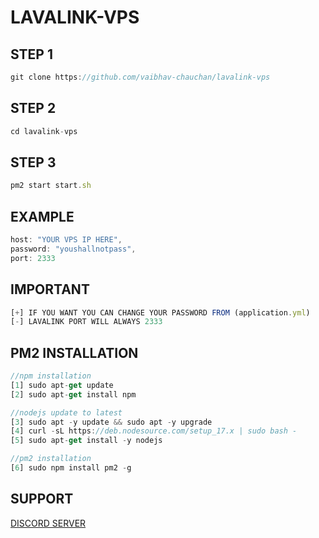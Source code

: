 # LAVALINK-VPS

## STEP 1
```js
git clone https://github.com/vaibhav-chauchan/lavalink-vps
```

## STEP 2
```js
cd lavalink-vps
```

## STEP 3 
```js
pm2 start start.sh
```

## EXAMPLE
```js
host: "YOUR VPS IP HERE",
password: "youshallnotpass",
port: 2333
```

## IMPORTANT
```js
[+] IF YOU WANT YOU CAN CHANGE YOUR PASSWORD FROM (application.yml)
[-] LAVALINK PORT WILL ALWAYS 2333
```

## PM2 INSTALLATION
```js
//npm installation
[1] sudo apt-get update
[2] sudo apt-get install npm

//nodejs update to latest
[3] sudo apt -y update && sudo apt -y upgrade
[4] curl -sL https://deb.nodesource.com/setup_17.x | sudo bash -
[5] sudo apt-get install -y nodejs

//pm2 installation
[6] sudo npm install pm2 -g
```

## SUPPORT
[DISCORD SERVER](https://discord.gg/hvVHaeu4n9)
